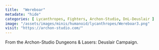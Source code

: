 ```yaml
---
title:  "Wereboar"
metadate: "hide"
categories: [ Lycanthropes, Fighters, Archon-Studio, DnL-Deuslair ]
image: "/assets/images/minis/humanoid/lycanthropes/Wereboar3.png"
visit: "https://archon-studio.com/"
---
```

From the Archon-Studio Dungeons & Lasers: Deuslair Campaign.